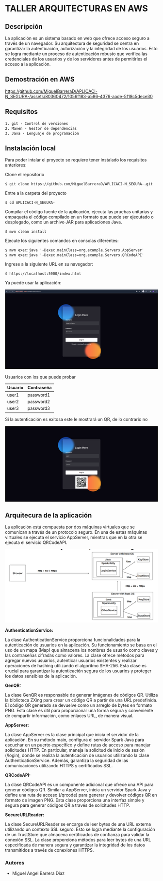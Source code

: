 # TALLER ARQUITECTURAS EN AWS

## Descripción

La aplicación es un sistema basado en web que ofrece acceso seguro a través de un navegador. Su arquitectura de seguridad se centra en garantizar la autenticación, autorización y la integridad de los usuarios. Esto se logra mediante un proceso de autenticación robusto que verifica las credenciales de los usuarios y de los servidores antes de permitirles el acceso a la aplicación. 

## Demostración en AWS

https://github.com/MiguelBarreraD/APLICACI-N_SEGURA-/assets/80360472/1056f183-a586-4376-aade-5f18c5dece30


## Requisitos

    1. git - Control de versiones
    2. Maven - Gestor de dependencias
    3. Java - Lenguaje de programación

## Instalación local


Para poder intalar el proyecto se requiere tener instalado los requisitos anteriores:

Clone el repositorio

    $ git clone https://github.com/MiguelBarreraD/APLICACI-N_SEGURA-.git

Entre a la carpeta del proyecto

    $ cd APLICACI-N_SEGURA-


Compilar el código fuente de la aplicación, ejecuta las pruebas unitarias y empaqueta el código compilado en un formato que puede ser ejecutado o desplegado, como un archivo JAR para aplicaciones Java.

    $ mvn clean install

Ejecute los siguientes comandos en consolas diferentes:

    $ mvn exec:java '-Dexec.mainClass=org.example.Servers.AppServer' 
    $ mvn exec:java '-Dexec.mainClass=org.example.Servers.QRCodeAPI' 

Ingrese a la siguiente URL en su navegador:

    $ https://localhost:5000/index.html

Ya puede usar la aplicación:

![](img/FotoInicio.png)

Usuarios con los que puede probar

Usuario | Contraseña
--------|------------
user1   |   password1
user2   | password2
user3   | password3


Si la autenticación es exitosa este le mostrará un QR, de lo contrario no

![](img/Prueba.png)

## Arquitecura de la aplicación

La aplicación está compuesta por dos máquinas virtuales que se comunican a través de un protocolo seguro. En una de estas máquinas virtuales se ejecuta el servicio AppServer, mientras que en la otra se ejecuta el servicio QRCodeAPI.

![](img/Arquitectura.png)


**AuthenticationService:**

La clase AuthenticationService proporciona funcionalidades para la autenticación de usuarios en la aplicación. Su funcionamiento se basa en el uso de un mapa (Map) que almacena los nombres de usuario como claves y las contraseñas cifradas como valores. La clase ofrece métodos para agregar nuevos usuarios, autenticar usuarios existentes y realizar operaciones de hashing utilizando el algoritmo SHA-256. Esta clase es crucial para garantizar la autenticación segura de los usuarios y proteger los datos sensibles de la aplicación.

**GenQR:**

La clase GenQR es responsable de generar imágenes de códigos QR. Utiliza la biblioteca ZXing para crear un código QR a partir de una URL predefinida. El código QR generado se devuelve como un arreglo de bytes en formato PNG. Esta clase es útil para proporcionar una forma segura y conveniente de compartir información, como enlaces URL, de manera visual.

**AppServer:**

La clase AppServer es la clase principal que inicia el servidor de la aplicación. En su método main, configura el servidor Spark Java para escuchar en un puerto específico y define rutas de acceso para manejar solicitudes HTTP. En particular, maneja la solicitud de inicio de sesión (/login), donde se realiza la autenticación de usuarios utilizando la clase AuthenticationService. Además, garantiza la seguridad de las comunicaciones utilizando HTTPS y certificados SSL.

**QRCodeAPI:**

La clase QRCodeAPI es un componente adicional que ofrece una API para generar códigos QR. Similar a AppServer, inicia un servidor Spark Java y define una ruta de acceso (/qrcode) para generar y devolver códigos QR en formato de imagen PNG. Esta clase proporciona una interfaz simple y segura para generar códigos QR a través de solicitudes HTTP.

**SecureURLReader:**

La clase SecureURLReader se encarga de leer bytes de una URL externa utilizando un contexto SSL seguro. Esto se logra mediante la configuración de un TrustStore que almacena certificados de confianza para validar la conexión SSL. La clase proporciona métodos para leer bytes de una URL especificada de manera segura y garantizar la integridad de los datos transmitidos a través de conexiones HTTPS.


### Autores

*   Miguel Angel Barrera Diaz


